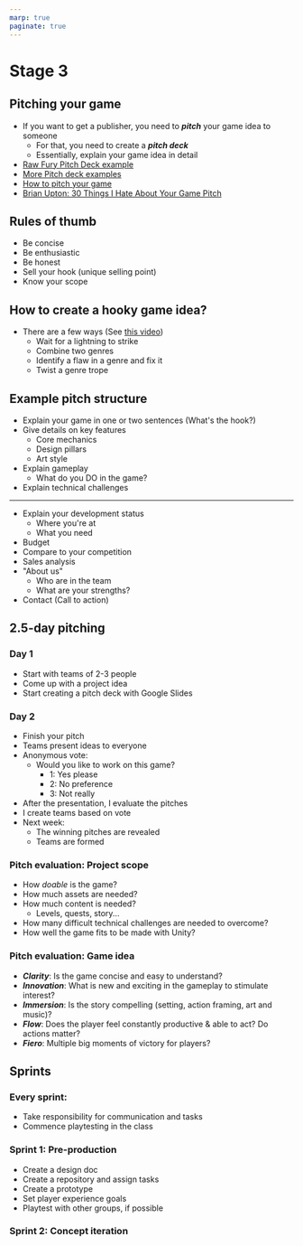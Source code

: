 ```yaml
---
marp: true
paginate: true
---
```

<!-- headingDivider: 3 -->
<!-- class: invert -->
# Stage 3

## Pitching your game

* If you want to get a publisher, you need to ***pitch*** your game idea to someone
  * For that, you need to create a ***pitch deck***
  * Essentially, explain your game idea in detail
* [Raw Fury Pitch Deck example](https://www.slideshare.net/JohanToresson/raw-fury-pitch-deck-template)
* [More Pitch deck examples](https://www.notion.so/Pitch-Decks-f56e38c13fe6417f8379859e74367e1a)
* [How to pitch your game](https://www.tinybuild.com/how-to-pitch-your-game)
* [Brian Upton: 30 Things I Hate About Your Game Pitch](https://www.youtube.com/watch?v=4LTtr45y7P0)

## Rules of thumb

* Be concise
* Be enthusiastic
* Be honest
* Sell your hook (unique selling point)
* Know your scope

## How to create a hooky game idea?

* There are a few ways (See [this video](https://www.youtube.com/watch?v=F-8N0DuHwJo))
  * Wait for a lightning to strike
  * Combine two genres
  * Identify a flaw in a genre and fix it
  * Twist a genre trope

## Example pitch structure

* Explain your game in one or two sentences (What's the hook?)
* Give details on key features
  * Core mechanics
  * Design pillars
  * Art style
* Explain gameplay
  * What do you DO in the game?
* Explain technical challenges
---
* Explain your development status
  * Where you're at
  * What you need
* Budget
* Compare to your competition
* Sales analysis
* "About us"
  * Who are in the team
  * What are your strengths?
* Contact (Call to action)

<!--
1. I don't give a crap about your backstory
2. I don't give a crap about your inventory system
3. I'm not going to design your game to you.
4. Pillars are not hooks
5. You never explained to me what the player does
6. DOn't use realism to excuse bad design "In the real world, no one can double jump"
7. "It's a game show!"
8. "It's a parody!"
9. You never mentioned your glaringly obvious tech risk
10. Your proof of concept doesn't prove your concept (too simple prototype)
11. Having lots of shitty art doesn't make it less shitty
12. I can't tell what's placeholder and what's not
13. You polished too early.
14. Your sample dialog sucks
15. You're pandering to the latest tech craze
16. "Game X" already exists (you try to make something that already exists)
17. "Can you help us negotiate a license deal with Marvel"?
18. I know more about your monetization than your mechanics.
19. You have no idea how much resources you need to build this thing.
20. Your business plan is based on outliers. "We're going to sell as much as WoW!"
21. You seem like you're like a huge pain in the ass to work with.
22. You're annoyed that I'm asking questions.
23. You trash other games. Or other companies. Or other developers.
-->
## 2.5-day pitching

### Day 1
* Start with teams of 2-3 people
* Come up with a project idea
* Start creating a pitch deck with Google Slides
### Day 2
* Finish your pitch
* Teams present ideas to everyone 
* Anonymous vote: 
  * Would you like to work on this game?
    * 1: Yes please
    * 2: No preference
    * 3: Not really
* After the presentation, I evaluate the pitches 
* I create teams based on vote
* Next week:
  * The winning pitches are revealed
  * Teams are formed

### Pitch evaluation: Project scope

* How *doable* is the game?
* How much assets are needed?
* How much content is needed?
  * Levels, quests, story...
* How many difficult technical challenges are needed to overcome?
* How well the game fits to be made with Unity?

### Pitch evaluation: Game idea

* ***Clarity***: Is the game concise and easy to understand?
* ***Innovation***: What is new and exciting in the gameplay to stimulate interest?
* ***Immersion***: Is the story compelling (setting, action framing, art and music)?
* ***Flow***: Does the player feel constantly productive & able to act? Do actions matter?
* ***Fiero***: Multiple big moments of victory for players?

## Sprints
### Every sprint:
* Take responsibility for communication and tasks 
* Commence playtesting in the class

### Sprint 1: Pre-production
* Create a design doc
* Create a repository and assign tasks 
* Create a prototype
* Set player experience goals
* Playtest with other groups, if possible
### Sprint 2: Concept iteration

